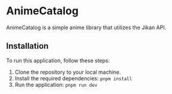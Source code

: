 # AnimeCatalog
AnimeCatalog is a simple anime library that utilizes the Jikan API.

## Installation

To run this application, follow these steps:

1.  Clone the repository to your local machine.
2.  Install the required dependencies: `pnpm install`
3.  Run the application: `pnpm run dev`